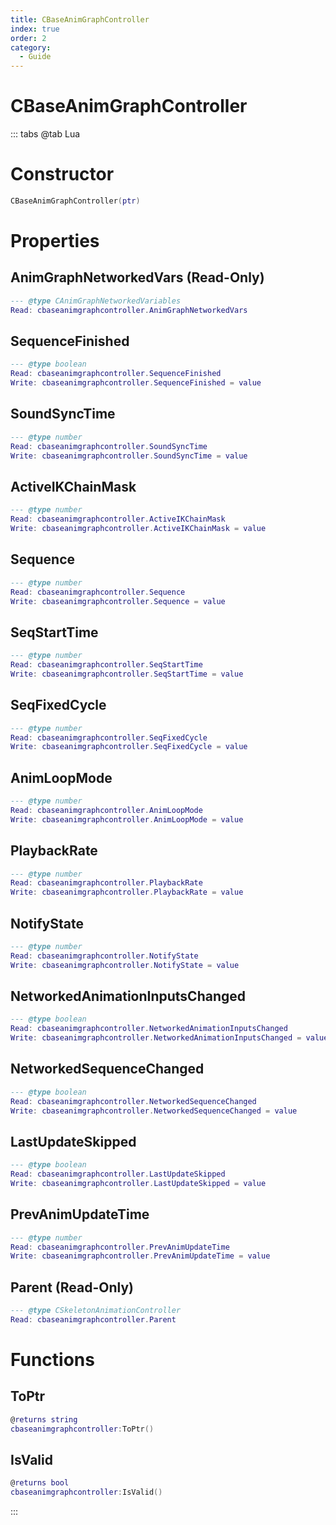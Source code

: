 ```yaml
---
title: CBaseAnimGraphController
index: true
order: 2
category:
  - Guide
---
```


# CBaseAnimGraphController

::: tabs
@tab Lua
# Constructor
```lua
CBaseAnimGraphController(ptr)
```
# Properties
## AnimGraphNetworkedVars (Read-Only)
```lua
--- @type CAnimGraphNetworkedVariables
Read: cbaseanimgraphcontroller.AnimGraphNetworkedVars
```
## SequenceFinished 
```lua
--- @type boolean
Read: cbaseanimgraphcontroller.SequenceFinished
Write: cbaseanimgraphcontroller.SequenceFinished = value
```
## SoundSyncTime 
```lua
--- @type number
Read: cbaseanimgraphcontroller.SoundSyncTime
Write: cbaseanimgraphcontroller.SoundSyncTime = value
```
## ActiveIKChainMask 
```lua
--- @type number
Read: cbaseanimgraphcontroller.ActiveIKChainMask
Write: cbaseanimgraphcontroller.ActiveIKChainMask = value
```
## Sequence 
```lua
--- @type number
Read: cbaseanimgraphcontroller.Sequence
Write: cbaseanimgraphcontroller.Sequence = value
```
## SeqStartTime 
```lua
--- @type number
Read: cbaseanimgraphcontroller.SeqStartTime
Write: cbaseanimgraphcontroller.SeqStartTime = value
```
## SeqFixedCycle 
```lua
--- @type number
Read: cbaseanimgraphcontroller.SeqFixedCycle
Write: cbaseanimgraphcontroller.SeqFixedCycle = value
```
## AnimLoopMode 
```lua
--- @type number
Read: cbaseanimgraphcontroller.AnimLoopMode
Write: cbaseanimgraphcontroller.AnimLoopMode = value
```
## PlaybackRate 
```lua
--- @type number
Read: cbaseanimgraphcontroller.PlaybackRate
Write: cbaseanimgraphcontroller.PlaybackRate = value
```
## NotifyState 
```lua
--- @type number
Read: cbaseanimgraphcontroller.NotifyState
Write: cbaseanimgraphcontroller.NotifyState = value
```
## NetworkedAnimationInputsChanged 
```lua
--- @type boolean
Read: cbaseanimgraphcontroller.NetworkedAnimationInputsChanged
Write: cbaseanimgraphcontroller.NetworkedAnimationInputsChanged = value
```
## NetworkedSequenceChanged 
```lua
--- @type boolean
Read: cbaseanimgraphcontroller.NetworkedSequenceChanged
Write: cbaseanimgraphcontroller.NetworkedSequenceChanged = value
```
## LastUpdateSkipped 
```lua
--- @type boolean
Read: cbaseanimgraphcontroller.LastUpdateSkipped
Write: cbaseanimgraphcontroller.LastUpdateSkipped = value
```
## PrevAnimUpdateTime 
```lua
--- @type number
Read: cbaseanimgraphcontroller.PrevAnimUpdateTime
Write: cbaseanimgraphcontroller.PrevAnimUpdateTime = value
```
## Parent (Read-Only)
```lua
--- @type CSkeletonAnimationController
Read: cbaseanimgraphcontroller.Parent
```
# Functions
## ToPtr
```lua
@returns string
cbaseanimgraphcontroller:ToPtr()
```
## IsValid
```lua
@returns bool
cbaseanimgraphcontroller:IsValid()
```

:::